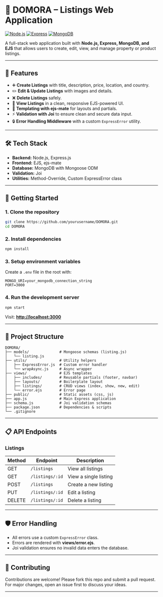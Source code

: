 # 🏡 DOMORA – Listings Web Application

[![Node.js](https://img.shields.io/badge/Node.js-339933?logo=node.js&logoColor=white)](https://nodejs.org/) 
[![Express](https://img.shields.io/badge/Express.js-000000?logo=express&logoColor=white)](https://expressjs.com/) 
[![MongoDB](https://img.shields.io/badge/MongoDB-47A248?logo=mongodb&logoColor=white)](https://www.mongodb.com/) 

A full-stack web application built with **Node.js, Express, MongoDB, and EJS** that allows users to create, edit, view, and manage property or product listings.  

---

## 📌 Features
- ➕ **Create Listings** with title, description, price, location, and country.  
- ✏️ **Edit & Update Listings** with images and details.  
- ❌ **Delete Listings** safely.  
- 👀 **View Listings** in a clean, responsive EJS-powered UI.  
- 🎨 **Templating with ejs-mate** for layouts and partials.  
- ⚡ **Validation with Joi** to ensure clean and secure data input.  
- 🔒 **Error Handling Middleware** with a custom `ExpressError` utility.  

---

## 🛠️ Tech Stack
- **Backend:** Node.js, Express.js  
- **Frontend:** EJS, ejs-mate  
- **Database:** MongoDB with Mongoose ODM  
- **Validation:** Joi  
- **Utilities:** Method-Override, Custom ExpressError class  

---

## 🚀 Getting Started

### 1. Clone the repository
```bash
git clone https://github.com/yourusername/DOMORA.git
cd DOMORA
```

### 2. Install dependencies
```bash
npm install
```

### 3. Setup environment variables
Create a `.env` file in the root with:

```env
MONGO_URI=your_mongodb_connection_string
PORT=3000
```

### 4. Run the development server
```bash
npm start
```

Visit: **[http://localhost:3000](http://localhost:8080)**

---

## 📂 Project Structure
```
DOMORA/
├── models/              # Mongoose schemas (listing.js)
│   └── listing.js
├── utils/               # Utility helpers
│   ├── ExpressError.js  # Custom error handler
│   └── wrapAsync.js     # Async wrapper
├── views/               # EJS templates
│   ├── includes/        # Reusable partials (footer, navbar)
│   ├── layouts/         # Boilerplate layout
│   ├── listings/        # CRUD views (index, show, new, edit)
│   └── error.ejs        # Error page
├── public/              # Static assets (css, js)
├── app.js               # Main Express application
├── schema.js            # Joi validation schemas
├── package.json         # Dependencies & scripts
└── .gitignore
```

---

## 📋 API Endpoints

### Listings
| Method | Endpoint        | Description           |
| ------ | --------------- | --------------------- |
| GET    | `/listings`     | View all listings     |
| GET    | `/listings/:id` | View a single listing |
| POST   | `/listings`     | Create a new listing  |
| PUT    | `/listings/:id` | Edit a listing        |
| DELETE | `/listings/:id` | Delete a listing      |

---

## 🛡️ Error Handling
* All errors use a custom `ExpressError` class.
* Errors are rendered with **views/error.ejs**.
* Joi validation ensures no invalid data enters the database.

---

## 🤝 Contributing
Contributions are welcome! Please fork this repo and submit a pull request.  
For major changes, open an issue first to discuss your ideas.

---
